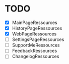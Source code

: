 # TODO
 - [x] MainPageRessources
 - [x] HistoryPageRessources
 - [x] WebPageRessources
 - [ ] SettingsPageRessources
 - [ ] SupportMeRessources
 - [ ] FeedbackRessources
 - [ ] ChangelogRessources